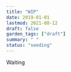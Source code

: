 ```yaml
---
title: "WIP"
date: 2019-01-01
lastmod: 2021-08-12
draft: false
garden_tags: ["draft"]
summary: " "
status: "seeding"
---
```


Waiting
